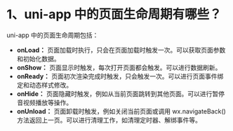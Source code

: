 # 1、uni-app 中的页面生命周期有哪些？

uni-app 中的页面生命周期包括：

- **onLoad：** 页面加载时执行，只会在页面加载时触发一次。可以获取页面参数和初始化数据。
- **onShow：** 页面显示时触发，每次打开页面都会触发。可以进行数据刷新。
- **onReady：** 页面初次渲染完成时触发，只会触发一次。可以进行页面事件绑定和动态样式修改。
- **onHide：** 页面隐藏时触发，例如从当前页面跳转到其他页面。可以进行暂停音视频播放等操作。
- **onUnload：** 页面卸载时触发，例如关闭当前页面或调用 wx.navigateBack()方法返回上一页。可以进行清理工作，如清理定时器、解绑事件等。
